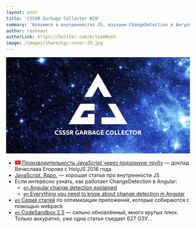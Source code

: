 ```yaml
---
layout: post
title: 'CSSSR Garbage Collector #29'
summary: 'Копаемся в внутренностях JS, изучаем ChangeDetection в Ангуляре и разбираем другие интересные материалы из наших чатов'
author: reshnaut
authorLink: https://twitter.com/ArtyomResh
image: /images/share/cgc-cover-29.jpg
---
```


[github]: /images/icons/github.png
[medium]: /images/icons/medium.png
[yt]: /images/icons/youtube.png

![CSSSR Garbage Collector](/images/share/cgc-cover-29.jpg)

- [![yt] Производительность JavaScript через подзорную трубу](https://www.youtube.com/watch?v=HPFARivHJRY&feature=youtu.be&list=LLAKtelC0m6GfyYcLVcujTvg) — доклад Вячеслава Егорова с HolyJS 2016 года
- [JavaScript. Ядро.](http://dmitrysoshnikov.com/ecmascript/ru-javascript-the-core/) — хорошая статья про внутренности JS
- Если интересно узнать, как работает ChangeDetection в Angular:
  - [`en` Angular change detection explained](https://blog.thoughtram.io/angular/2016/02/22/angular-2-change-detection-explained.html)
  - [`en` Everything you need to know about change detection in Angular](https://blog.angularindepth.com/everything-you-need-to-know-about-change-detection-in-angular-8006c51d206f)
- [`en` Серия статей](https://developers.google.com/web/fundamentals/performance/webpack/) по оптимизации приложений, которые собираются с помощью webpack
- [`en` CodeSandbox 2.5](https://hackernoon.com/announcing-codesandbox-2-5-be767d15ffd) — сильно обновлённый, много крутых плюх. Только аккуратно, уже одна статья съедает 627 ОЗУ...
